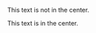 <!DOCTYPE html>
<html>
<head>
<title> Centring Content Example</title>
</head>
<body>
<p>This text is not in the center.</p>
<cnter>
<p>This text is in the center.</p>
</center>
</body>
</html>
